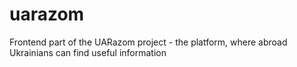 # uarazom

Frontend part of the UARazom project - the platform, where abroad Ukrainians can find useful information
